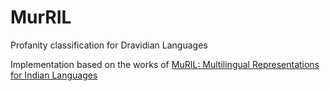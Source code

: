 # MurRIL
Profanity classification for Dravidian Languages


Implementation based on the works of [MuRIL: Multilingual Representations for Indian Languages](https://arxiv.org/abs/2103.10730) 
